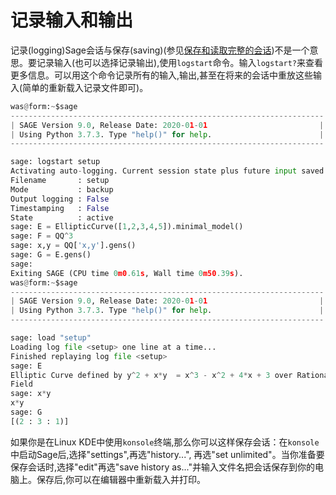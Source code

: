 # 记录输入和输出

记录(logging)Sage会话与保存(saving)(参见[保存和读取完整的会话](03.10_Saving_and_Loading_Complete_Sessions.md))不是一个意思。要记录输入(也可以选择记录输出),使用`logstart`命令。输入`logstart?`来查看更多信息。可以用这个命令记录所有的输入,输出,甚至在将来的会话中重放这些输入(简单的重新载入记录文件即可)。
```py
was@form:~$sage
----------------------------------------------------------------------
| SAGE Version 9.0, Release Date: 2020-01-01                         |
| Using Python 3.7.3. Type "help()" for help.                        |
----------------------------------------------------------------------

sage: logstart setup
Activating auto-logging. Current session state plus future input saved.
Filename       : setup
Mode           : backup
Output logging : False
Timestamping   : False
State          : active
sage: E = EllipticCurve([1,2,3,4,5]).minimal_model()
sage: F = QQ^3
sage: x,y = QQ['x,y'].gens()
sage: G = E.gens()
sage:
Exiting SAGE (CPU time 0m0.61s, Wall time 0m50.39s).
was@form:~$sage
----------------------------------------------------------------------
| SAGE Version 9.0, Release Date: 2020-01-01                         |
| Using Python 3.7.3. Type "help()" for help.                        |
----------------------------------------------------------------------

sage: load "setup"
Loading log file <setup> one line at a time...
Finished replaying log file <setup>
sage: E
Elliptic Curve defined by y^2 + x*y  = x^3 - x^2 + 4*x + 3 over Rational 
Field
sage: x*y
x*y
sage: G
[(2 : 3 : 1)]
```


如果你是在Linux KDE中使用`konsole`终端,那么你可以这样保存会话：在`konsole`中启动Sage后,选择"settings",再选"history...", 再选"set unlimited"。当你准备要保存会话时,选择"edit"再选"save history as..."并输入文件名把会话保存到你的电脑上。保存后,你可以在编辑器中重新载入并打印。